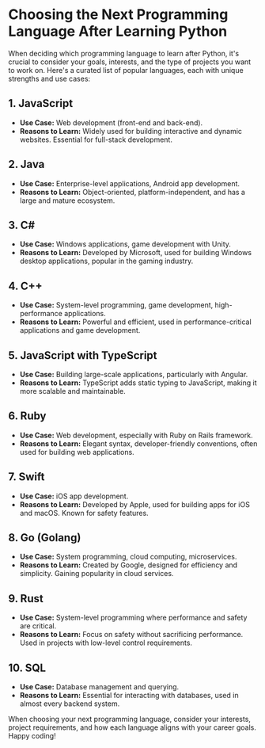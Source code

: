 # Choosing the Next Programming Language After Learning Python

When deciding which programming language to learn after Python, it's crucial to consider your goals, interests, and the type of projects you want to work on. Here's a curated list of popular languages, each with unique strengths and use cases:

## 1. JavaScript

- **Use Case:** Web development (front-end and back-end).
- **Reasons to Learn:** Widely used for building interactive and dynamic websites. Essential for full-stack development.

## 2. Java

- **Use Case:** Enterprise-level applications, Android app development.
- **Reasons to Learn:** Object-oriented, platform-independent, and has a large and mature ecosystem.

## 3. C#

- **Use Case:** Windows applications, game development with Unity.
- **Reasons to Learn:** Developed by Microsoft, used for building Windows desktop applications, popular in the gaming industry.

## 4. C++

- **Use Case:** System-level programming, game development, high-performance applications.
- **Reasons to Learn:** Powerful and efficient, used in performance-critical applications and game development.

## 5. JavaScript with TypeScript

- **Use Case:** Building large-scale applications, particularly with Angular.
- **Reasons to Learn:** TypeScript adds static typing to JavaScript, making it more scalable and maintainable.

## 6. Ruby

- **Use Case:** Web development, especially with Ruby on Rails framework.
- **Reasons to Learn:** Elegant syntax, developer-friendly conventions, often used for building web applications.

## 7. Swift

- **Use Case:** iOS app development.
- **Reasons to Learn:** Developed by Apple, used for building apps for iOS and macOS. Known for safety features.

## 8. Go (Golang)

- **Use Case:** System programming, cloud computing, microservices.
- **Reasons to Learn:** Created by Google, designed for efficiency and simplicity. Gaining popularity in cloud services.

## 9. Rust

- **Use Case:** System-level programming where performance and safety are critical.
- **Reasons to Learn:** Focus on safety without sacrificing performance. Used in projects with low-level control requirements.

## 10. SQL

- **Use Case:** Database management and querying.
- **Reasons to Learn:** Essential for interacting with databases, used in almost every backend system.

When choosing your next programming language, consider your interests, project requirements, and how each language aligns with your career goals. Happy coding!
